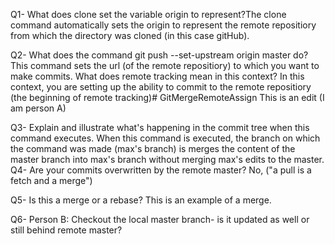 Q1- What does clone set the variable origin to represent?The clone command automatically sets the origin to represent the remote repositiory from which the directory was cloned (in this case gitHub).

Q2- What does the command git push --set-upstream origin master do?This command sets the url (of the remote repositiory) to which you want to make commits. What does remote tracking mean in this context? In this context, you are setting up the ability to commit to the remote repositiory (the beginning of remote tracking)# GitMergeRemoteAssign
This is an edit (I am person A)

Q3- Explain and illustrate what's happening in the commit tree when this command executes.
When this command is executed, the branch on which the command was made (max's branch) is merges the content of the master branch into max's branch without merging max's edits to the master. 
Q4- Are your commits overwritten by the remote master? No, ("a pull is a fetch and a merge")

Q5- Is this a merge or a rebase? This is an example of a merge. 

Q6- Person B: Checkout the local master branch- is it updated as well or still behind remote master?

